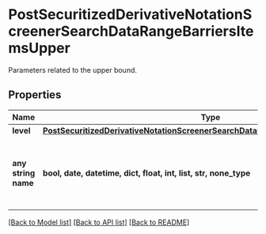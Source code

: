 # PostSecuritizedDerivativeNotationScreenerSearchDataRangeBarriersItemsUpper

Parameters related to the upper bound.

## Properties
Name | Type | Description | Notes
------------ | ------------- | ------------- | -------------
**level** | [**PostSecuritizedDerivativeNotationScreenerSearchDataRangeBarriersItemsUpperLevel**](PostSecuritizedDerivativeNotationScreenerSearchDataRangeBarriersItemsUpperLevel.md) |  | [optional] 
**any string name** | **bool, date, datetime, dict, float, int, list, str, none_type** | any string name can be used but the value must be the correct type | [optional]

[[Back to Model list]](../README.md#documentation-for-models) [[Back to API list]](../README.md#documentation-for-api-endpoints) [[Back to README]](../README.md)


